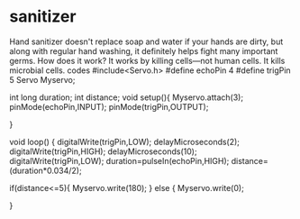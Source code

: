# sanitizer
Hand sanitizer doesn't replace soap and water if your hands are dirty, but along with regular hand washing, it definitely helps fight many important germs. How does it work? It works by killing cells—not human cells. It kills microbial cells.
codes
#include<Servo.h>
#define echoPin 4
#define trigPin 5
Servo Myservo;

int long duration;
int distance;
void setup(){ 
Myservo.attach(3);
pinMode(echoPin,INPUT);
pinMode(trigPin,OUTPUT);

}

void loop()
{
digitalWrite(trigPin,LOW);
delayMicroseconds(2); 
digitalWrite(trigPin,HIGH);
delayMicroseconds(10); 
digitalWrite(trigPin,LOW);
duration=pulseIn(echoPin,HIGH);
distance=(duration*0.034/2);
  
  if(distance<=5){
Myservo.write(180);
}
else {
Myservo.write(0);


}
